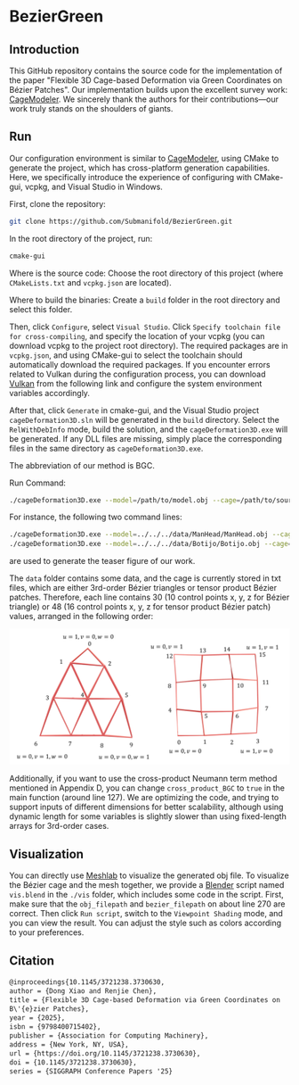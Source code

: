 # BezierGreen

## Introduction
This GitHub repository contains the source code for the implementation of the paper "Flexible 3D Cage-based Deformation via Green Coordinates on Bézier Patches". Our implementation builds upon the excellent survey work: [CageModeler](https://github.com/DanStroeter/CageModeler). We sincerely thank the authors for their contributions—our work truly stands on the shoulders of giants.

## Run
Our configuration environment is similar to [CageModeler](https://github.com/DanStroeter/CageModeler), using CMake to generate the project, which has cross-platform generation capabilities. Here, we specifically introduce the experience of configuring with CMake-gui, vcpkg, and Visual Studio in Windows.

First, clone the repository:
```bash
git clone https://github.com/Submanifold/BezierGreen.git
```

In the root directory of the project, run:
```bash
cmake-gui
```

Where is the source code: Choose the root directory of this project (where `CMakeLists.txt` and `vcpkg.json` are located).

Where to build the binaries: Create a `build` folder in the root directory and select this folder.

Then, click `Configure`, select `Visual Studio`. Click `Specify toolchain file for cross-compiling`, and specify the location of your vcpkg (you can download vcpkg to the project root directory). The required packages are in `vcpkg.json`, and using CMake-gui to select the toolchain should automatically download the required packages.  If you encounter errors related to Vulkan during the configuration process, you can download [Vulkan](https://vulkan.lunarg.com/sdk/home) from the following link and configure the system environment variables accordingly.



After that, click `Generate` in cmake-gui, and the Visual Studio project `cageDeformation3D.sln` will be generated in the `build` directory. Select the `RelWithDebInfo` mode, build the solution, and the `cageDeformation3D.exe` will be generated. If any DLL files are missing, simply place the corresponding files in the same directory as `cageDeformation3D.exe`.

The abbreviation of our method is BGC.

Run Command:
```bash
./cageDeformation3D.exe --model=/path/to/model.obj --cage=/path/to/source_bezier_cage.txt --cage-deformed=/path/to/target_bezier_cage.txt --BGC
```
For instance, the following two command lines:
```bash
./cageDeformation3D.exe --model=../../../data/ManHead/ManHead.obj --cage=../../../data/ManHead/ManHead_bezier_cage.txt --cage-deformed=../../../data/ManHead/ManHead_bezier_cage_deformed.txt --BGC
./cageDeformation3D.exe --model=../../../data/Botijo/Botijo.obj --cage=../../../data/Botijo/Botijo_bezier_cage.txt --cage-deformed=../../../data/Botijo/Botijo_bezier_cage_deformed.txt --BGC
```
are used to generate the teaser figure of our work.

The `data` folder contains some data, and the cage is currently stored in txt files, which are either 3rd-order Bézier triangles or tensor product Bézier patches. Therefore, each line contains 30 (10 control points x, y, z for Bézier triangle) or 48 (16 control points x, y, z for tensor product Bézier patch) values, arranged in the following order:

![Control Points](./control_points.png)

Additionally, if you want to use the cross-product Neumann term method mentioned in Appendix D, you can change `cross_product_BGC` to `true` in the main function (around line 127). We are optimizing the code, and trying to support inputs of different dimensions for better scalability, although using dynamic length for some variables is slightly slower than using fixed-length arrays for 3rd-order cases.

## Visualization
You can directly use [Meshlab](https://www.meshlab.net/) to visualize the generated obj file. To visualize the Bézier cage and the mesh together, we provide a [Blender](https://www.blender.org/) script named `vis.blend` in the `./vis` folder, which includes some code in the script. First, make sure that the `obj_filepath` and `bezier_filepath` on about line 270 are correct. Then click `Run script`, switch to the `Viewpoint Shading` mode, and you can view the result. You can adjust the style such as colors according to your preferences.

## Citation
```
@inproceedings{10.1145/3721238.3730630,
author = {Dong Xiao and Renjie Chen},
title = {Flexible 3D Cage-based Deformation via Green Coordinates on B\'{e}zier Patches},
year = {2025},
isbn = {9798400715402},
publisher = {Association for Computing Machinery},
address = {New York, NY, USA},
url = {https://doi.org/10.1145/3721238.3730630},
doi = {10.1145/3721238.3730630},
series = {SIGGRAPH Conference Papers '25}
```
